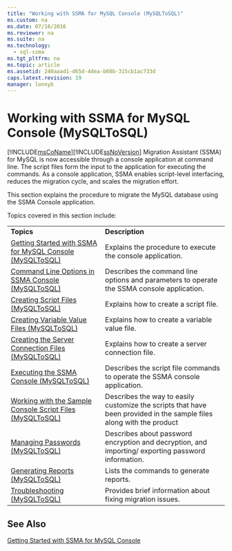 ```yaml
---
title: "Working with SSMA for MySQL Console (MySQLToSQL)"
ms.custom: na
ms.date: 07/18/2016
ms.reviewer: na
ms.suite: na
ms.technology: 
  - sql-ssma
ms.tgt_pltfrm: na
ms.topic: article
ms.assetid: 240aaad1-d65d-4dea-b60b-315cb1ac733d
caps.latest.revision: 19
manager: lonnyb
---
```

# Working with SSMA for MySQL Console (MySQLToSQL)
[!INCLUDE[msCoName](../content/includes/msCoName_md.md)][!INCLUDE[ssNoVersion](../content/includes/ssNoVersion_md.md)] Migration Assistant (SSMA) for MySQL is now accessible through a console application at command line. The script files form the input to the application for executing the commands. As a console application, SSMA enables script-level interfacing, reduces the migration cycle, and scales the migration effort.  
  
This section explains the procedure to migrate the MySQL database using the SSMA Console application.  
  
Topics covered in this section include:  
  
|||  
|-|-|  
|**Topics**|**Description**|  
|[Getting Started with SSMA for MySQL Console &#40;MySQLToSQL&#41;](../content/Getting-Started-with-SSMA-for-MySQL-Console--MySQLToSQL-.md)|Explains the procedure to execute the console application.|  
|[Command Line Options in SSMA Console &#40;MySQLToSQL&#41;](../content/Command-Line-Options-in-SSMA-Console--MySQLToSQL-.md)|Describes the command line options and parameters to operate the SSMA console application.|  
|[Creating Script Files &#40;MySQLToSQL&#41;](../content/Creating-Script-Files--MySQLToSQL-.md)|Explains how to create a script file.|  
|[Creating Variable Value Files &#40;MySQLToSQL&#41;](../content/Creating-Variable-Value-Files--MySQLToSQL-.md)|Explains how to create a variable value file.|  
|[Creating the Server Connection Files &#40;MySQLToSQL&#41;](../content/Creating-the-Server-Connection-Files--MySQLToSQL-.md)|Explains how to create a server connection file.|  
|[Executing the SSMA Console &#40;MySQLToSQL&#41;](../content/Executing-the-SSMA-Console--MySQLToSQL-.md)|Describes the script file commands to operate the SSMA console application.|  
|[Working with the Sample Console Script Files &#40;MySQLToSQL&#41;](../content/Working-with-the-Sample-Console-Script-Files--MySQLToSQL-.md)|Describes the way to easily customize the scripts that have been provided in the sample files along with the product|  
|[Managing Passwords &#40;MySQLToSQL&#41;](../content/Managing-Passwords--MySQLToSQL-.md)|Describes about password encryption and decryption, and importing/ exporting password information.|  
|[Generating Reports &#40;MySQLToSQL&#41;](../content/Generating-Reports--MySQLToSQL-.md)|Lists the commands to generate reports.|  
|[Troubleshooting &#40;MySQLToSQL&#41;](../content/Troubleshooting--MySQLToSQL-.md)|Provides brief information about fixing migration issues.|  
  
## See Also  
[Getting Started with SSMA for MySQL Console](assetId:///218d502c-059f-4d48-9aea-61e553d74303)  
  
